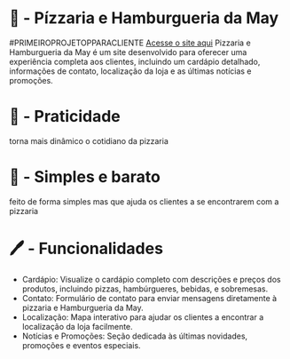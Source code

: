 # 🍕 - Pízzaria e Hamburgueria da May
#PRIMEIROPROJETOPPARACLIENTE
[Acesse o site aqui](https://vitukjkk.github.io/Pizzaria-e-Hamburgueria-da-May/)
Pizzaria e Hamburgueria da May é um site desenvolvido para oferecer uma experiência completa aos clientes, incluindo um cardápio detalhado, informações de contato, localização da loja e as últimas notícias e promoções.

# 💨 - Praticidade
torna mais dinâmico o cotidiano da pizzaria

# 🍕 - Simples e barato
feito de forma simples mas que ajuda os clientes a se encontrarem com a pizzaria

# 🖊️ - Funcionalidades
- Cardápio: Visualize o cardápio completo com descrições e preços dos produtos, incluindo pizzas, hambúrgueres, bebidas, e sobremesas.
- Contato: Formulário de contato para enviar mensagens diretamente à pizzaria e Hamburgueria da May.
- Localização: Mapa interativo para ajudar os clientes a encontrar a localização da loja facilmente.
- Notícias e Promoções: Seção dedicada às últimas novidades, promoções e eventos especiais.
